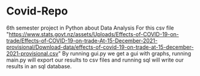 # Covid-Repo
6th semester project in Python about Data Analysis
For this csv file "https://www.stats.govt.nz/assets/Uploads/Effects-of-COVID-19-on-trade/Effects-of-COVID-19-on-trade-At-15-December-2021-provisional/Download-data/effects-of-covid-19-on-trade-at-15-december-2021-provisional.csv"
By running gui.py we get a gui with graphs, running main.py will export our results to csv files and running sql will write our results in an sql database.
